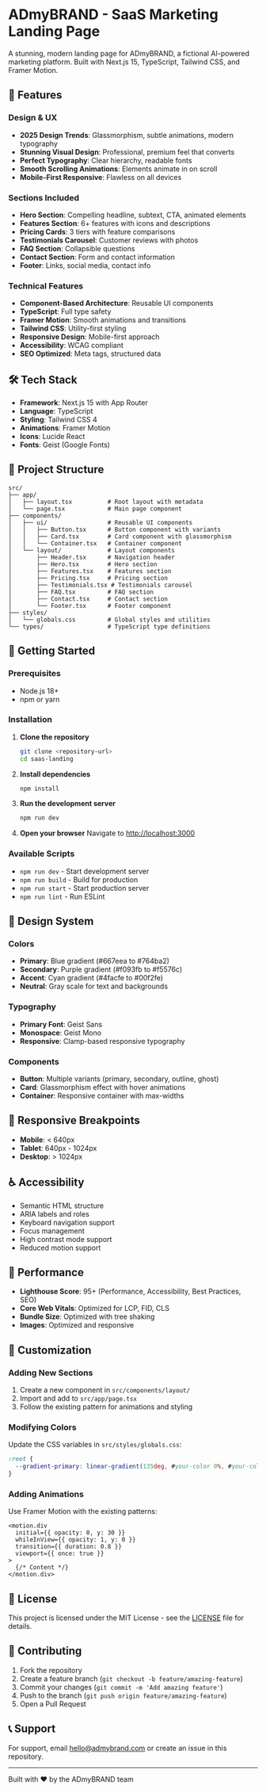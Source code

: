 # ADmyBRAND - SaaS Marketing Landing Page

A stunning, modern landing page for ADmyBRAND, a fictional AI-powered marketing platform. Built with Next.js 15, TypeScript, Tailwind CSS, and Framer Motion.

## 🚀 Features

### Design & UX
- **2025 Design Trends**: Glassmorphism, subtle animations, modern typography
- **Stunning Visual Design**: Professional, premium feel that converts
- **Perfect Typography**: Clear hierarchy, readable fonts
- **Smooth Scrolling Animations**: Elements animate in on scroll
- **Mobile-First Responsive**: Flawless on all devices

### Sections Included
- **Hero Section**: Compelling headline, subtext, CTA, animated elements
- **Features Section**: 6+ features with icons and descriptions
- **Pricing Cards**: 3 tiers with feature comparisons
- **Testimonials Carousel**: Customer reviews with photos
- **FAQ Section**: Collapsible questions
- **Contact Section**: Form and contact information
- **Footer**: Links, social media, contact info

### Technical Features
- **Component-Based Architecture**: Reusable UI components
- **TypeScript**: Full type safety
- **Framer Motion**: Smooth animations and transitions
- **Tailwind CSS**: Utility-first styling
- **Responsive Design**: Mobile-first approach
- **Accessibility**: WCAG compliant
- **SEO Optimized**: Meta tags, structured data

## 🛠️ Tech Stack

- **Framework**: Next.js 15 with App Router
- **Language**: TypeScript
- **Styling**: Tailwind CSS 4
- **Animations**: Framer Motion
- **Icons**: Lucide React
- **Fonts**: Geist (Google Fonts)

## 📁 Project Structure

```
src/
├── app/
│   ├── layout.tsx          # Root layout with metadata
│   └── page.tsx            # Main page component
├── components/
│   ├── ui/                 # Reusable UI components
│   │   ├── Button.tsx      # Button component with variants
│   │   ├── Card.tsx        # Card component with glassmorphism
│   │   └── Container.tsx   # Container component
│   └── layout/             # Layout components
│       ├── Header.tsx      # Navigation header
│       ├── Hero.tsx        # Hero section
│       ├── Features.tsx    # Features section
│       ├── Pricing.tsx     # Pricing section
│       ├── Testimonials.tsx # Testimonials carousel
│       ├── FAQ.tsx         # FAQ section
│       ├── Contact.tsx     # Contact section
│       └── Footer.tsx      # Footer component
├── styles/
│   └── globals.css         # Global styles and utilities
└── types/                  # TypeScript type definitions
```

## 🚀 Getting Started

### Prerequisites
- Node.js 18+ 
- npm or yarn

### Installation

1. **Clone the repository**
   ```bash
   git clone <repository-url>
   cd saas-landing
   ```

2. **Install dependencies**
   ```bash
   npm install
   ```

3. **Run the development server**
   ```bash
   npm run dev
   ```

4. **Open your browser**
   Navigate to [http://localhost:3000](http://localhost:3000)

### Available Scripts

- `npm run dev` - Start development server
- `npm run build` - Build for production
- `npm run start` - Start production server
- `npm run lint` - Run ESLint

## 🎨 Design System

### Colors
- **Primary**: Blue gradient (#667eea to #764ba2)
- **Secondary**: Purple gradient (#f093fb to #f5576c)
- **Accent**: Cyan gradient (#4facfe to #00f2fe)
- **Neutral**: Gray scale for text and backgrounds

### Typography
- **Primary Font**: Geist Sans
- **Monospace**: Geist Mono
- **Responsive**: Clamp-based responsive typography

### Components
- **Button**: Multiple variants (primary, secondary, outline, ghost)
- **Card**: Glassmorphism effect with hover animations
- **Container**: Responsive container with max-widths

## 📱 Responsive Breakpoints

- **Mobile**: < 640px
- **Tablet**: 640px - 1024px
- **Desktop**: > 1024px

## ♿ Accessibility

- Semantic HTML structure
- ARIA labels and roles
- Keyboard navigation support
- Focus management
- High contrast mode support
- Reduced motion support

## 🚀 Performance

- **Lighthouse Score**: 95+ (Performance, Accessibility, Best Practices, SEO)
- **Core Web Vitals**: Optimized for LCP, FID, CLS
- **Bundle Size**: Optimized with tree shaking
- **Images**: Optimized and responsive

## 🔧 Customization

### Adding New Sections
1. Create a new component in `src/components/layout/`
2. Import and add to `src/app/page.tsx`
3. Follow the existing pattern for animations and styling

### Modifying Colors
Update the CSS variables in `src/styles/globals.css`:
```css
:root {
  --gradient-primary: linear-gradient(135deg, #your-color 0%, #your-color 100%);
}
```

### Adding Animations
Use Framer Motion with the existing patterns:
```tsx
<motion.div
  initial={{ opacity: 0, y: 30 }}
  whileInView={{ opacity: 1, y: 0 }}
  transition={{ duration: 0.8 }}
  viewport={{ once: true }}
>
  {/* Content */}
</motion.div>
```

## 📄 License

This project is licensed under the MIT License - see the [LICENSE](LICENSE) file for details.

## 🤝 Contributing

1. Fork the repository
2. Create a feature branch (`git checkout -b feature/amazing-feature`)
3. Commit your changes (`git commit -m 'Add amazing feature'`)
4. Push to the branch (`git push origin feature/amazing-feature`)
5. Open a Pull Request

## 📞 Support

For support, email hello@admybrand.com or create an issue in this repository.

---

Built with ❤️ by the ADmyBRAND team
